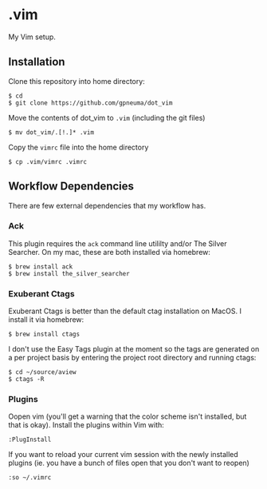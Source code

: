 # .vim

My Vim setup.

## Installation

Clone this repository into home directory:

```shell
$ cd
$ git clone https://github.com/gpneuma/dot_vim
```

Move the contents of dot_vim to `.vim` (including the git files)

```shell
$ mv dot_vim/.[!.]* .vim
```

Copy the `vimrc` file into the home directory

```shell
$ cp .vim/vimrc .vimrc
```

## Workflow Dependencies

There are few external dependencies that my workflow has.

### Ack

This plugin requires the `ack` command line utililty and/or The Silver Searcher.
On my mac, these are both installed via homebrew:

```shell
$ brew install ack
$ brew install the_silver_searcher
```

### Exuberant Ctags

Exuberant Ctags is better than the default ctag installation on MacOS. I install
it via homebrew:

```shell
$ brew install ctags
```

I don't use the Easy Tags plugin at the moment so the tags are generated on a per
project basis by entering the project root directory and running ctags:

```shell
$ cd ~/source/aview
$ ctags -R
```

### Plugins

Oopen vim (you'll get a warning that the color scheme isn't installed, but that is
okay). Install the plugins within Vim with:

```
:PlugInstall
```

If you want to reload your current vim session with the newly installed plugins
(ie. you have a bunch of files open that you don't want to reopen)

```
:so ~/.vimrc
```
